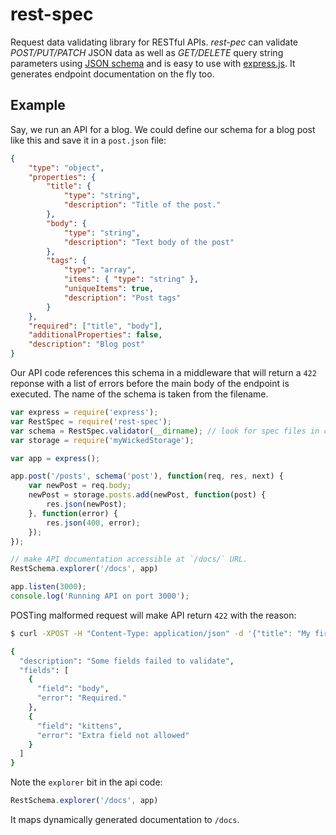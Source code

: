 # rest-spec

Request data validating library for RESTful APIs. *rest-pec* can validate _POST/PUT/PATCH_ JSON data as well as _GET/DELETE_ query string parameters using [JSON schema](http://json-schema.org/) and is easy to use with [express.js](http://expressjs.com/). It generates endpoint documentation on the fly too.

## Example

Say, we run an API for a blog. We could define our schema for a blog post like this and save it in a `post.json` file:

```json
{
    "type": "object",
    "properties": {
        "title": {
            "type": "string", 
            "description": "Title of the post."
        },
        "body": {
            "type": "string",
            "description": "Text body of the post"
        },
        "tags": {
            "type": "array",
            "items": { "type": "string" },
            "uniqueItems": true,
            "description": "Post tags"
        }
    },
    "required": ["title", "body"],
    "additionalProperties": false,
    "description": "Blog post"
}
```

Our API code references this schema in a middleware that will return a `422` reponse with a list of errors before the main body of the endpoint is executed. The name of the schema is taken from the filename.

```javascript
var express = require('express');
var RestSpec = require('rest-spec');
var schema = RestSpec.validator(__dirname); // look for spec files in current directory
var storage = require('myWickedStorage');

var app = express();

app.post('/posts', schema('post'), function(req, res, next) {
    var newPost = req.body;
    newPost = storage.posts.add(newPost, function(post) {
        res.json(newPost);
    }, function(error) {
        res.json(400, error);
    });
});

// make API documentation accessible at `/docs/` URL. 
RestSchema.explorer('/docs', app)

app.listen(3000);
console.log('Running API on port 3000');

```

POSTing malformed request will make API return `422` with the reason:

```bash
$ curl -XPOST -H "Content-Type: application/json" -d '{"title": "My first post", "kittens": true}' http://localhost:3000/posts

{
  "description": "Some fields failed to validate",
  "fields": [
    {
      "field": "body",
      "error": "Required."
    },
    {
      "field": "kittens",
      "error": "Extra field not allowed"
    }
  ]
}
```

Note the `explorer` bit in the api code:
```javascript
RestSchema.explorer('/docs', app)
```

It maps dynamically generated documentation to `/docs`.
